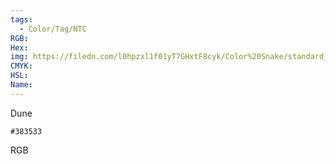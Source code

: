 ```yaml
---
tags:
  - Color/Tag/NTC
RGB:
Hex:
img: https://filedn.com/l0hpzxl1f01yT7GHxtF8cyk/Color%20Snake/standard_csv_to_svg/%23/383533.svg
CMYK:
HSL:
Name:
---
```

Dune
```palette
#383533
```
RGB
